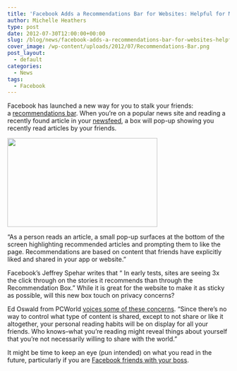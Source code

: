 ```yaml
---
title: 'Facebook Adds a Recommendations Bar for Websites: Helpful for More Views, Harmful for Personal Privacy?'
author: Michelle Heathers
type: post
date: 2012-07-30T12:00:00+00:00
slug: /blog/news/facebook-adds-a-recommendations-bar-for-websites-helpful-for-more-views-harmful-for-personal-privacy-2
cover_image: /wp-content/uploads/2012/07/Recommendations-Bar.png
post_layout:
  - default
categories:
  - News
tags:
  - Facebook
---
```


Facebook has launched a new way for you to stalk your friends: a [recommendations bar][1]. When you’re on a popular news site and reading a recently found article in your [newsfeed][2], a box will pop-up showing you recently read articles by your friends.

[<img title="Recommendations Bar" src="/wp-content/uploads/2012/07/Recommendations-Bar.png" alt="" width="340" height="202" />][3]

“As a person reads an article, a small pop-up surfaces at the bottom of the screen highlighting recommended articles and prompting them to like the page. Recommendations are based on content that friends have explicitly liked and shared in your app or website.”

Facebook’s Jeffrey Spehar writes that “ In early tests, sites are seeing 3x the click through on the stories it recommends than through the Recommendation Box.” While it is great for the website to make it as sticky as possible, will this new box touch on privacy concerns?

Ed Oswald from PCWorld [voices some of these concerns][4]. “Since there’s no way to control what type of content is shared, except to not share or like it altogether, your personal reading habits will be on display for all your friends. Who knows–what you’re reading might reveal things about yourself that you’re not necessarily willing to share with the world.”

It might be time to keep an eye (pun intended) on what you read in the future, particularly if you are [Facebook friends with your boss][5].

[1]: https://developers.facebook.com/blog/post/2012/07/26/introducing-the-recommendations-bar/
[2]: /about-nfo
[3]: /wp-content/uploads/2012/07/Recommendations-Bar.png
[4]: http://www.pcworld.com/article/259925/facebooks_recommendations_bar_a_privacy_concern.html
[5]: http://www.huffingtonpost.com/2012/03/26/facebook-friends-boss_n_1378669.html
